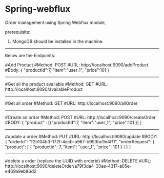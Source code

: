 # Spring-webflux
Order management using Spring Webflux module,

prerequisite:
1. MongoDB should be installed in the machine.

----------------------------------------------------------------------
Below are the Endpoints:

#Add Product
#Method: 
POST
#URL: 
http://localhost:9090/addProduct
#Body:
{
"productId":7,
"item":"user_1",
"price":101
}

-----------------------------------------------------------------------

#Get all the product available
#Method: 
GET
#URL:
http://localhost:9090/availableProduct

-----------------------------------------------------------------------

#Get all order
#Method:
GET
#URL:
http://localhost:9090/allOrder

-----------------------------------------------------------------------

#Create an order
#Method:
POST
#URL:
http://localhost:9090/createOrder
#BODY:
{
"product" : [{"productId":7,
"item":"user_1",
"price":101
}]
}

-----------------------------------------------------------------------
#update a order
#Method:
PUT
#URL:
http://localhost:9090/update
#BODY:
{
"orderId": "f2b104b3-172f-4ecb-a967-b953bc9e4ff1",
"orderRequest": {
"product": [
{
"productId": 7,
"item": "user_1",
"price": 101
}
]
}
}

-----------------------------------------------------------------------

#delete a order (replace the UUID with orderid)
#Method:
DELETE
#URL:
http://localhost:9090/deleteOrder/a79f3da4-30ae-4317-a05e-e469a9eb86d2

